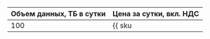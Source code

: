 | Объем данных,&nbsp;ТБ в сутки | Цена за сутки, вкл.&nbsp;НДС |
| ---- |:----- |
| 100 | {{ sku|RUB|baremetal.data.data-100tb.1sec|string }} |